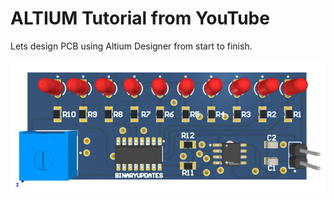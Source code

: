 # ALTIUM Tutorial from YouTube
Lets design PCB using Altium Designer from start to finish.

![alt text](https://github.com/binaryupdates/altium-tutorial/blob/main/schematic.png)
